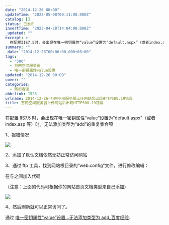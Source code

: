 ```yaml
---
date: "2014-12-26 00:00"
updateTime: "2023-05-08T00:11:00.000Z"
catalog: []
status: 已发布
insertTime: "2023-04-28T14:04:00.000Z"
_updated: ""
excerpt: >-
  在配置IIS7.5时，会出现在唯一密钥属性“value”设置为“default.aspx”（或者index.asp等）时，无法添加类型为“add”的重复集合项
summary: ""
_date: "2014-12-26T00:00:00.000+08:00"
tags:
  - "500"
  - 万网空间服务器
  - 唯一密钥属性value设置
updated: "2014-12-26 00:00"
cover: ""
categories:
  - 燕衔春泥
abbrlink: 1523
urlname: 2014-12-26-万网空间服务器上传网站后出现HTTP500.19错误
title: 万网空间服务器上传网站后出现HTTP500.19错误
---
```


在配置 IIS7.5 时，会出现在唯一密钥属性“value”设置为“default.aspx”（或者 index.asp 等）时，无法添加类型为“add”的重复集合项

1、报错情况

![](http://image.bmqy.net/uploads/2014/12/e1fe9925bc315c60bfb853a68eb1cb134954774d.jpg)

2、添加了默认文档依然无妨正常访问网站

3、通过 ftp 工具，找到网站根目录的“web.config”文件，进行修改编辑：

在与之间加入代码

（注意：上面的代码可根据你的网站首页文档类型来自己添加）

![](http://image.bmqy.net/uploads/2014/12/bf096b63f6246b603b29893de8f81a4c510fa257.jpg)

4、然后刷新就可以正常访问了。

通过 [唯一密钥属性“value”设置…无法添加类型为 add\_百度经验](http://jingyan.baidu.com/article/20095761a4e051cb0721b41c.html).
